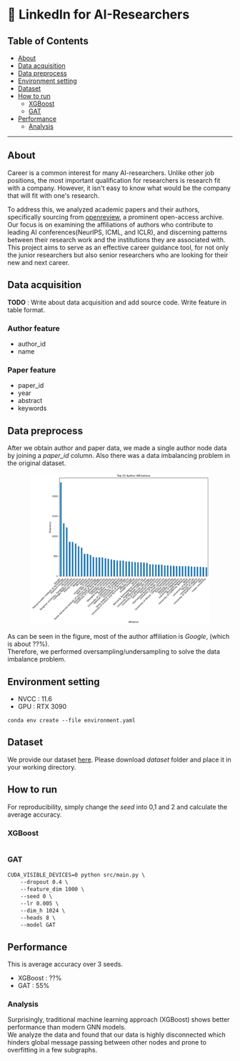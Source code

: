 # 🔗 LinkedIn for AI-Researchers
## Table of Contents
* [About](#about)
* [Data acquisition](#data-acquisition)
* [Data preprocess](#data-preprocess)
* [Environment setting](#environment-setting)
* [Dataset](#dataset)
* [How to run](#how-to-run)
    * [XGBoost](#xgboost)
    * [GAT](#gat)
* [Performance](#performance)
    * [Analysis](#analysis)
---

## About
Career is a common interest for many AI-researchers. Unlike other job positions, the most important qualification for researchers is research fit with a company. However, it isn't easy to know what would be the company that will fit with one's research. 

To address this, we analyzed academic papers and their authors, specifically sourcing from [openreview](https://openreview.net), a prominent open-access archive. Our focus is on examining the affiliations of authors who contribute to leading AI conferences(NeurIPS, ICML, and ICLR), and discerning patterns between their research work and the institutions they are associated with. This project aims to serve as an effective career guidance tool, for not only the junior researchers but also senior researchers who are looking for their new and next career.

## Data acquisition 
**TODO** : Write about data acquisition and add source code. Write feature in table format.

### Author feature
* author_id
* name
### Paper feature
* paper_id
* year
* abstract
* keywords

## Data preprocess
After we obtain author and paper data, we made a single author node data by joining a *paper_id* column.  Also there was a data imbalancing problem in the original dataset.   
<p align="center">
    <img src="./figs/affiliation.png" alt="drawing" width="400"/>
</p>

As can be seen in the figure, most of the author affiliation is *Google*, (which is about ??%).  
Therefore, we performed oversampling/undersampling to solve the data imbalance problem.

## Environment setting
* NVCC : 11.6
* GPU : RTX 3090
```
conda env create --file environment.yaml
```

## Dataset
We provide our dataset [here](https://drive.google.com/drive/folders/1kS5mJAHnnpPLVAxf5LwrOYpMn0Wdm8Im?usp=sharing). Please download *dataset* folder and place it in your working directory.

## How to run
For reproducibility, simply change the *seed* into 0,1 and 2 and calculate the average accuracy.
### XGBoost
```

```

### GAT
```
CUDA_VISIBLE_DEVICES=0 python src/main.py \
    --dropout 0.4 \
    --feature_dim 1000 \
    --seed 0 \
    --lr 0.005 \
    --dim_h 1024 \
    --heads 8 \
    --model GAT
```

## Performance
This is average accuracy over 3 seeds.
* XGBoost : ??%
* GAT : 55%

### Analysis
Surprisingly, traditional machine learning approach (XGBoost) shows better performance than modern GNN models.  
We analyze the data and found that our data is highly disconnected which hinders global message passing between other nodes and prone to overfitting in a few subgraphs.
